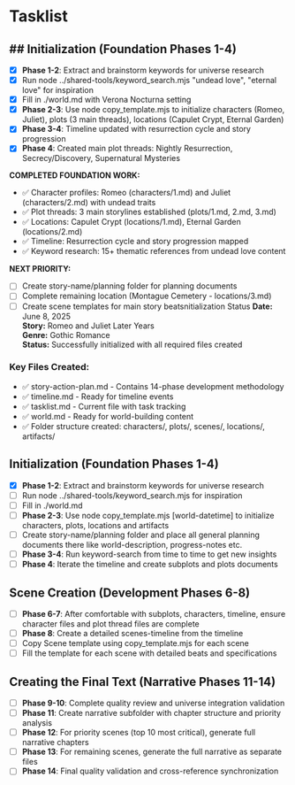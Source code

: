 # Tasklist

## ## Initialization (Foundation Phases 1-4)

- [x] **Phase 1-2**: Extract and brainstorm keywords for universe research
- [x] Run node ../shared-tools/keyword_search.mjs "undead love", "eternal love" for inspiration
- [x] Fill in ./world.md with Verona Nocturna setting
- [x] **Phase 2-3**: Use node copy_template.mjs to initialize characters (Romeo, Juliet), plots (3 main threads), locations (Capulet Crypt, Eternal Garden)
- [x] **Phase 3-4**: Timeline updated with resurrection cycle and story progression
- [x] **Phase 4**: Created main plot threads: Nightly Resurrection, Secrecy/Discovery, Supernatural Mysteries

**COMPLETED FOUNDATION WORK:**
- ✅ Character profiles: Romeo (characters/1.md) and Juliet (characters/2.md) with undead traits
- ✅ Plot threads: 3 main storylines established (plots/1.md, 2.md, 3.md)
- ✅ Locations: Capulet Crypt (locations/1.md), Eternal Garden (locations/2.md)
- ✅ Timeline: Resurrection cycle and story progression mapped
- ✅ Keyword research: 15+ thematic references from undead love content

**NEXT PRIORITY:**
- [ ] Create story-name/planning folder for planning documents
- [ ] Complete remaining location (Montague Cemetery - locations/3.md)
- [ ] Create scene templates for main story beatsnitialization Status
**Date:** June 8, 2025  
**Story:** Romeo and Juliet Later Years  
**Genre:** Gothic Romance  
**Status:** Successfully initialized with all required files created

### Key Files Created:
- ✅ story-action-plan.md - Contains 14-phase development methodology
- ✅ timeline.md - Ready for timeline events
- ✅ tasklist.md - Current file with task tracking
- ✅ world.md - Ready for world-building content
- ✅ Folder structure created: characters/, plots/, scenes/, locations/, artifacts/

## Initialization (Foundation Phases 1-4)

- [x] **Phase 1-2**: Extract and brainstorm keywords for universe research
- [ ] Run node ../shared-tools/keyword_search.mjs <keyword> for inspiration
- [ ] Fill in ./world.md
- [ ] **Phase 2-3**: Use node copy_template.mjs <template-type> <target-dir> <name> [world-datetime] to initialize characters, plots, locations and artifacts
- [ ] Create story-name/planning folder and place all general planning documents there like world-description, progress-notes etc.
- [ ] **Phase 3-4**: Run keyword-search from time to time to get new insights
- [ ] **Phase 4**: Iterate the timeline and create subplots and plots documents

## Scene Creation (Development Phases 6-8)
- [ ] **Phase 6-7**: After comfortable with subplots, characters, timeline, ensure character files and plot thread files are complete
- [ ] **Phase 8**: Create a detailed scenes-timeline from the timeline
- [ ] Copy Scene template using copy_template.mjs for each scene
- [ ] Fill the template for each scene with detailed beats and specifications  

## Creating the Final Text (Narrative Phases 11-14)

- [ ] **Phase 9-10**: Complete quality review and universe integration validation
- [ ] **Phase 11**: Create narrative subfolder with chapter structure and priority analysis
- [ ] **Phase 12**: For priority scenes (top 10 most critical), generate full narrative chapters
- [ ] **Phase 13**: For remaining scenes, generate the full narrative as separate files
- [ ] **Phase 14**: Final quality validation and cross-reference synchronization
